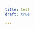 ```yaml
---
title: test
draft: true

---
```


<figure id="treasury_spread_figure" style="width: 700px; height:400px;"> </figure>


<script src="https://cdnjs.cloudflare.com/ajax/libs/echarts/4.1.0/echarts-en.min.js" integrity="sha256-x8R4YOgRkrX/cMbupOzglWi/gSM/WD8bfFHrE+r5TPM=" crossorigin="anonymous"></script>
<script src="/js/ecStat.min.js"></script>
<script src="/js/charts.js"></script>




<script> chart_treasury_spread('treasury_spread_figure'); </script>



<figure id="test" style="width: 700px; height:400px;"> </figure>
